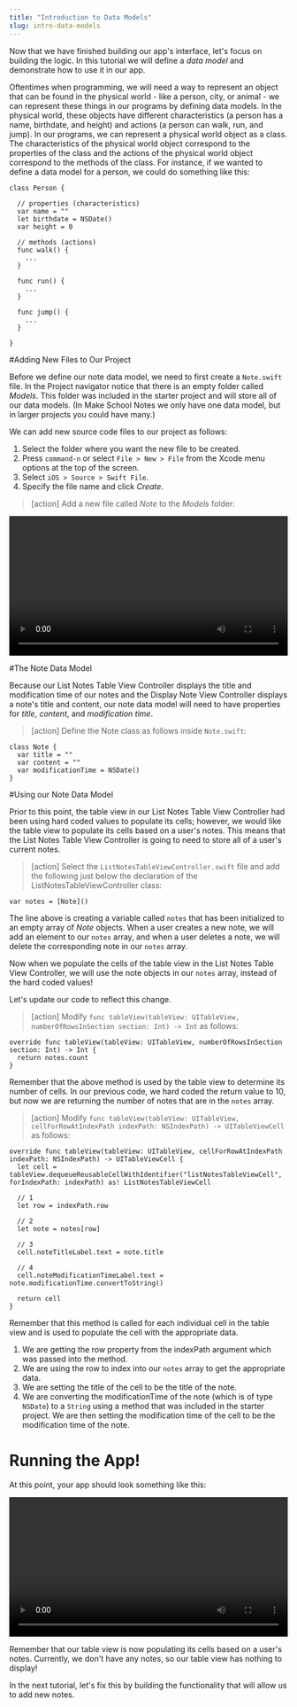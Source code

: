 ```yaml
---
title: "Introduction to Data Models"
slug: intro-data-models
---
```


Now that we have finished building our app's interface, let's focus on building the logic. In this tutorial we will define a *data model* and demonstrate how to use it in our app.


Oftentimes when programming, we will need a way to represent an object that can be found in the physical world - like a person, city, or animal - we can represent these things in our programs by defining data models. In the physical world, these objects have different characteristics (a person has a name, birthdate, and height) and actions (a person can walk, run, and jump). In our programs, we can represent a physical world object as a class. The characteristics of the physical world object correspond to the properties of the class and the actions of the physical world object correspond to the methods of the class. For instance, if we wanted to define a data model for a person, we could do something like this:

    class Person {

      // properties (characteristics)
      var name = ""
      let birthdate = NSDate()
      var height = 0

      // methods (actions)
      func walk() {
        ...
      }

      func run() {
        ...
      }

      func jump() {
        ...
      }

    }

#Adding New Files to Our Project

Before we define our note data model, we need to first create a `Note.swift` file. In the Project navigator notice that there is an empty folder called *Models*. This folder was included in the starter project and will store all of our data models. (In Make School Notes we only have one data model, but in larger projects you could have many.)

We can add new source code files to our project as follows:

1. Select the folder where you want the new file to be created.
2. Press `command-n` or select `File > New > File` from the Xcode menu options at the top of the screen.
3. Select `iOS > Source > Swift File`.
4. Specify the file name and click *Create*.

> [action]
Add a new file called *Note* to the *Models* folder:
>
<video width="100%" controls>
    <source src="https://s3.amazonaws.com/mgwu-misc/Make+School+Notes/addFile.mov" type="video/mp4">
</video>

#The Note Data Model

Because our List Notes Table View Controller displays the title and modification time of our notes and the Display Note View Controller displays a note's title and content, our note data model will need to have properties for *title*, *content*, and *modification time*.

> [action]
Define the Note class as follows inside `Note.swift`:
>
    class Note {
      var title = ""
      var content = ""
      var modificationTime = NSDate()
    }

#Using our Note Data Model

Prior to this point, the table view in our List Notes Table View Controller had been using hard coded values to populate its cells; however, we would like the table view to populate its cells based on a user's notes. This means that the List Notes Table View Controller is going to need to store all of a user's current notes.

> [action]
> Select the `ListNotesTableViewController.swift` file and add the following just below the declaration of the ListNotesTableViewController class:
>
    var notes = [Note]()

The line above is creating a variable called `notes` that has been initialized to an empty array of *Note* objects. When a user creates a new note, we will add an element to our `notes` array, and when a user deletes a note, we will delete the corresponding note in our `notes` array.

Now when we populate the cells of the table view in the List Notes Table View Controller, we will use the note objects in our `notes` array, instead of the hard coded values!

Let's update our code to reflect this change.

> [action]
Modify `func tableView(tableView: UITableView, numberOfRowsInSection section: Int) -> Int` as follows:
>
    override func tableView(tableView: UITableView, numberOfRowsInSection section: Int) -> Int {
      return notes.count
    }

Remember that the above method is used by the table view to determine its number of cells. In our previous code, we hard coded the return value to 10, but now we are returning the number of notes that are in the `notes` array.

> [action]
Modify `func tableView(tableView: UITableView, cellForRowAtIndexPath indexPath: NSIndexPath) -> UITableViewCell` as follows:
>
    override func tableView(tableView: UITableView, cellForRowAtIndexPath indexPath: NSIndexPath) -> UITableViewCell {
      let cell = tableView.dequeueReusableCellWithIdentifier("listNotesTableViewCell", forIndexPath: indexPath) as! ListNotesTableViewCell
>
      // 1
      let row = indexPath.row
>
      // 2
      let note = notes[row]
>
      // 3
      cell.noteTitleLabel.text = note.title
>
      // 4
      cell.noteModificationTimeLabel.text = note.modificationTime.convertToString()
>      
      return cell
    }

Remember that this method is called for each individual cell in the table view and is used to populate the cell with the appropriate data.

1. We are getting the row property from the indexPath argument which was passed into the method.
2. We are using the row to index into our `notes` array to get the appropriate data.
3. We are setting the title of the cell to be the title of the note.
4. We are converting the modificationTime of the note (which is of type `NSDate`) to a `String` using a method that was included in the starter project. We are then setting the modification time of the cell to be the modification time of the note.

# Running the App!

At this point, your app should look something like this:

<video width="100%" controls>
    <source src="https://s3.amazonaws.com/mgwu-misc/Make+School+Notes/P07-complete.mov" type="video/mp4">
</video>

Remember that our table view is now populating its cells based on a user's notes. Currently, we don't have any notes, so our table view has nothing to display!

In the next tutorial, let's fix this by building the functionality that will allow us to add new notes.
